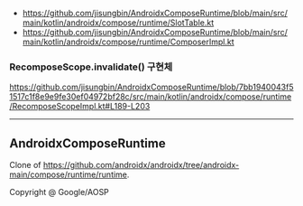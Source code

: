 - https://github.com/jisungbin/AndroidxComposeRuntime/blob/main/src/main/kotlin/androidx/compose/runtime/SlotTable.kt
- https://github.com/jisungbin/AndroidxComposeRuntime/blob/main/src/main/kotlin/androidx/compose/runtime/ComposerImpl.kt

### RecomposeScope.invalidate() 구현체

https://github.com/jisungbin/AndroidxComposeRuntime/blob/7bb1940043f51517c1f8e9e9fe30ef04972bf28c/src/main/kotlin/androidx/compose/runtime/RecomposeScopeImpl.kt#L189-L203

---

## AndroidxComposeRuntime

Clone of https://github.com/androidx/androidx/tree/androidx-main/compose/runtime/runtime.

Copyright @ Google/AOSP
